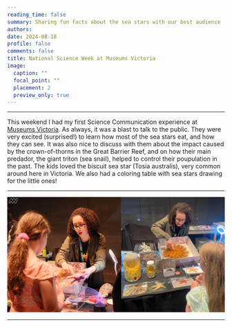 ```yaml
--- 
reading_time: false
summary: Sharing fun facts about the sea stars with our best audience
authors:
date: 2024-08-18
profile: false
comments: false
title: National Science Week at Museums Victoria 
image:
  caption: ""
  focal_point: ""
  placement: 2
  preview_only: true
---
```

---

This weekend I had my first Science Communication experience at [Museums Victoria](https://museumsvictoria.com.au). As always, it was a blast to talk to the public. They were very excited (surprised!) to learn how most of the sea stars eat, and how they can see. It was also nice to discuss with them about the impact caused by the crown-of-thorns in the Great Barrier Reef, and on how their main predador, the giant triton (sea snail), helped to control their poupulation in the past. The kids loved the biscuit sea star (Tosia australis), very common around here in Victoria. We also had a coloring table with sea stars drawing for the little ones! 

---

![mv1](https://raw.githubusercontent.com/rosanafcunha/website_rosanafcunha/master/content/post/MV_1/featured.png "mv1")

---
